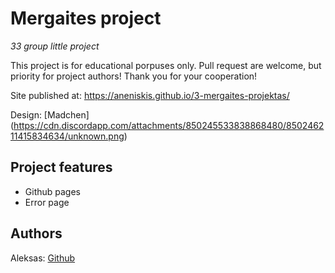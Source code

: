 # Mergaites project

_33 group little project_

This project is for educational porpuses only. Pull request are welcome, but priority for project authors! Thank you for your cooperation!

Site published at: https://aneniskis.github.io/3-mergaites-projektas/

Design: [Madchen] (https://cdn.discordapp.com/attachments/850245533838868480/850246211415834634/unknown.png)

## Project features

-   Github pages
-   Error page

## Authors

Aleksas: [Github](https://github.com/aneniskis)
